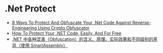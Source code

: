 # .Net Protect

- [8 Ways To Protect And Obfuscate Your .Net Code Against Reverse-Engineering Using Crypto Obfuscator](https://www.ssware.com/articles/protect-and-obfuscate-your-dotnet-code-against-reverse-engineering-using-crypto-obfuscator.htm)
- [How To Protect Your .NET Code, Easily, And For Free](https://www.codeproject.com/Articles/1116415/How-To-Protect-Your-NET-Code-Easily-And-For-Free)
- [.NET 中各种混淆（Obfuscation）的含义、原理、实际效果和不同级别的差异（使用 SmartAssembly）](https://blog.csdn.net/WPwalter/article/details/82119965)
